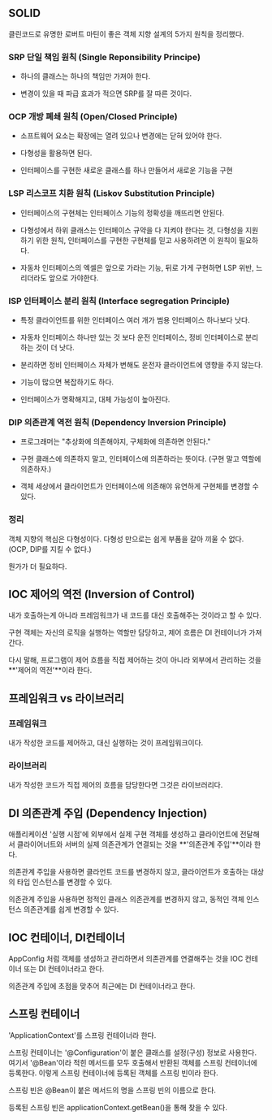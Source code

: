 ## SOLID

클린코드로 유명한 로버트 마틴이 좋은 객체 지향 설계의 5가지 원칙을 정리했다.

### SRP 단일 책임 원칙 (Single Reponsibility Principe)

* 하나의 클래스는 하나의 책임만 가져야 한다.

* 변경이 있을 때 파급 효과가 적으면 SRP를 잘 따른 것이다.

### OCP 개방 폐쇄 원칙 (Open/Closed Principle)

* 소프트웨어 요소는 확장에는 열려 있으나 변경에는 닫혀 있어야 한다.

* 다형성을 활용하면 된다.

* 인터페이스를 구현한 새로운 클래스를 하나 만들어서 새로운 기능을 구현

### LSP 리스코프 치환 원칙 (Liskov Substitution Principle) 

* 인터페이스의 구현체는 인터페이스 기능의 정확성을 깨뜨리면 안된다.

* 다형성에서 하위 클래스는 인터페이스 규약을 다 지켜야 한다는 것, 다형성을 지원하기 위한 원칙, 인터페이스를 구현한 구현체를 믿고 사용하려면 이 원칙이 필요하다.

* 자동차 인터페이스의 엑셀은 앞으로 가라는 기능, 뒤로 가게 구현하면 LSP 위반, 느리더라도 앞으로 가야한다.

### ISP 인터페이스 분리 원칙 (Interface segregation Principle)

* 특정 클라이언트를 위한 인터페이스 여러 개가 범용 인터페이스 하나보다 낫다.

* 자동차 인터페이스 하나만 있는 것 보다 운전 인터페이스, 정비 인터페이스로 분리하는 것이 더 낫다.

* 분리하면 정비 인터페이스 자체가 변해도 운전자 클라이언트에 영향을 주지 않는다.

* 기능이 많으면 복잡하기도 하다.

* 인터페이스가 명확해지고, 대체 가능성이 높아진다.

### DIP 의존관계 역전 원칙 (Dependency Inversion Principle)

* 프로그래머는 "추상화에 의존해야지, 구체화에 의존하면 안된다."

* 구현 클래스에 의존하지 말고, 인터페이스에 의존하라는 뜻이다. (구현 말고 역할에 의존하자.)

* 객체 세상에서 클라이언트가 인터페이스에 의존해야 유연하게 구현체를 변경할 수 있다.

### 정리

객체 지향의 핵심은 다형성이다. 다형성 만으로는 쉽게 부품을 갈아 끼울 수 없다.
(OCP, DIP를 지킬 수 없다.)

뭔가가 더 필요하다.

## IOC 제어의 역전 (Inversion of Control)

내가 호출하는게 아니라 프레임워크가 내 코드를 대신 호출해주는 것이라고 할 수 있다.

구현 객체는 자신의 로직을 실행하는 역할만 담당하고, 제어 흐름은 DI 컨테이너가 가져간다.

다시 말해, 프로그램이 제어 흐름을 직접 제어하는 것이 아니라 외부에서 관리하는 것을 **'제어의 역전'**이라 한다.

## 프레임워크 vs 라이브러리

### 프레임워크

내가 작성한 코드를 제어하고, 대신 실행하는 것이 프레임워크이다.

### 라이브러리

내가 작성한 코드가 직접 제어의 흐름을 담당한다면 그것은 라이브러리다.

## DI 의존관계 주입 (Dependency Injection)

애플리케이션 '실행 시점'에 외부에서 실제 구현 객체를 생성하고 클라이언트에 전달해서 클라이어너트와 서버의 실제 의존관계가 연결되는 것을 **'의존관계 주입'**이라 한다.

의존관계 주입을 사용하면 클라언트 코드를 변경하지 않고, 클라이언트가 호출하는 대상의 타입 인스턴스를 변경할 수 있다.

의존관계 주입을 사용하면 정적인 클래스 의존관계를 변경하지 않고, 동적인 객체 인스턴스 의존관계를 쉽게 변경할 수 있다.

## IOC 컨테이너, DI컨테이너

AppConfig 처럼 객체를 생성하고 관리하면서 의존관계를 연결해주는 것을 IOC 컨테이너 또는 DI 컨테이너라고 한다.

의존관계 주입에 초점을 맞추어 최근에는 DI 컨테이너라고 한다.

## 스프링 컨테이너

'ApplicationContext'를 스프링 컨테이너라 한다.

스프링 컨테이너는 '@Configuration'이 붙은 클래스를 설정(구성) 정보로 사용한다.
여기서 '@Bean'이라 적힌 메서드를 모두 호출해서 반환된 객체를 스프링 컨테이너에 등록한다. 이렇게 스프링 컨테이너에 등록된 객체를 스프링 빈이라 한다.

스프링 빈은 @Bean이 붙은 메서드의 명을 스프링 빈의 이름으로 한다.

등록된 스프링 빈은 applicationContext.getBean()을 통해 찾을 수 있다.
